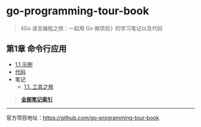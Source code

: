 # go-programming-tour-book

>《Go 语言编程之旅：一起用 Go 做项目》的学习笔记以及代码

## 第1章 命令行应用

- [1.1 示例](example)
- [代码](tour)
- 笔记
  - [1.1. 工具之旅](notes/Chapter-1/Section-1-1.md)



> **[全部笔记索引](notes/README.md)**


------

官方项目地址：https://github.com/go-programming-tour-book